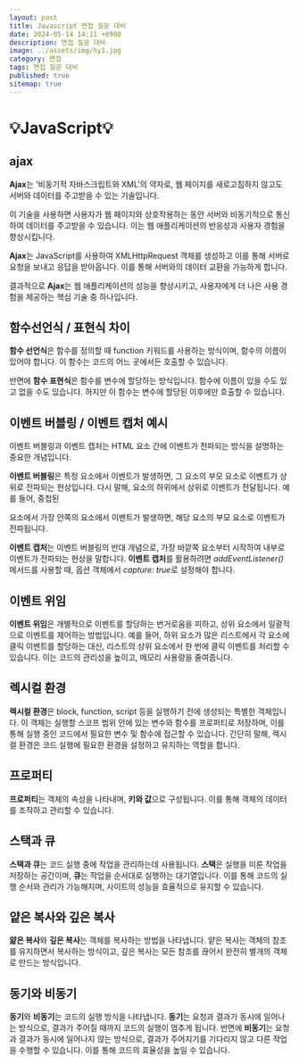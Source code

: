 ```yaml
---
layout: post
title: Javascript 면접 질문 대비
date: 2024-05-14 14:11 +0900
description: 면접 질문 대비 
image: ../assets/img/hy1.jpg
category: 면접
tags: 면접 질문 대비 
published: true
sitemap: true
---
```


# 💡JavaScript💡

## ajax
<strong>Ajax</strong>는 '비동기적 자바스크립트와 XML'의 약자로, 웹 페이지를 새로고침하지 않고도 서버와 데이터를 주고받을 수 있는 기술입니다.

이 기술을 사용하면 사용자가 웹 페이지와 상호작용하는 동안 서버와 비동기적으로 통신하여 데이터를 주고받을 수 있습니다. 이는 웹 애플리케이션의 반응성과 사용자 경험을 향상시킵니다.

<strong>Ajax</strong>는 JavaScript를 사용하여 XMLHttpRequest 객체를 생성하고 이를 통해 서버로 요청을 보내고 응답을 받아옵니다. 이를 통해 서버와의 데이터 교환을 가능하게 합니다.

결과적으로 <strong>Ajax</strong>는 웹 애플리케이션의 성능을 향상시키고, 사용자에게 더 나은 사용 경험을 제공하는 핵심 기술 중 하나입니다.

## 함수선언식 / 표현식 차이
<strong>함수 선언식</strong>은 함수를 정의할 때 function 키워드를 사용하는 방식이며, 함수의 이름이 있어야 합니다. 이 함수는 코드의 어느 곳에서든 호출할 수 있습니다.

반면에 <strong>함수 표현식</strong>은 함수를 변수에 할당하는 방식입니다. 함수에 이름이 있을 수도 있고 없을 수도 있습니다. 하지만 이 함수는 변수에 할당된 이후에만 호출할 수 있습니다.

## 이벤트 버블링 / 이벤트 캡처 예시
이벤트 버블링과 이벤트 캡처는 HTML 요소 간에 이벤트가 전파되는 방식을 설명하는 중요한 개념입니다.

<strong>이벤트 버블링</strong>은 특정 요소에서 이벤트가 발생하면, 그 요소의 부모 요소로 이벤트가 상위로 전파되는 현상입니다. 다시 말해, 요소의 하위에서 상위로 이벤트가 전달됩니다. 예를 들어, 중첩된 <em><div></em> 요소에서 가장 안쪽의 요소에서 이벤트가 발생하면, 해당 요소의 부모 요소로 이벤트가 전파됩니다.

<strong>이벤트 캡처</strong>는 이벤트 버블링의 반대 개념으로, 가장 바깥쪽 요소부터 시작하여 내부로 이벤트가 전파되는 현상을 말합니다. <strong>이벤트 캡처</strong>를 활용하려면 <em>addEventListener()</em> 메서드를 사용할 때, 옵션 객체에서 <em>capture: true</em>로 설정해야 합니다.

## 이벤트 위임 
<strong>이벤트 위임</strong>은 개별적으로 이벤트를 할당하는 번거로움을 피하고, 상위 요소에서 일괄적으로 이벤트를 제어하는 방법입니다. 예를 들어, 하위 요소가 많은 리스트에서 각 요소에 클릭 이벤트를 할당하는 대신, 리스트의 상위 요소에서 한 번에 클릭 이벤트를 처리할 수 있습니다. 이는 코드의 관리성을 높이고, 메모리 사용량을 줄여줍니다.

## 렉시컬 환경 
<strong>렉시컬 환경</strong>은 block, function, script 등을 실행하기 전에 생성되는 특별한 객체입니다. 이 객체는 실행할 스코프 범위 안에 있는 변수와 함수를 프로퍼티로 저장하며, 이를 통해 실행 중인 코드에서 필요한 변수 및 함수에 접근할 수 있습니다. 간단히 말해, 렉시컬 환경은 코드 실행에 필요한 환경을 설정하고 유지하는 역할을 합니다.

## 프로퍼티 
<strong>프로퍼티</strong>는 객체의 속성을 나타내며, <strong>키와 값</strong>으로 구성됩니다. 이를 통해 객체의 데이터를 조작하고 관리할 수 있습니다.

## 스택과 큐
<strong>스택과 큐</strong>는 코드 실행 중에 작업을 관리하는데 사용됩니다. <strong>스택</strong>은 실행을 미룬 작업을 저장하는 공간이며, <strong>큐</strong>는 작업을 순서대로 실행하는 대기열입니다. 이를 통해 코드의 실행 순서와 관리가 가능해지며, 사이트의 성능을 효율적으로 유지할 수 있습니다.

## 얕은 복사와 깊은 복사
<strong>얆은 복사</strong>와 <strong>깊은 복사</strong>는 객체를 복사하는 방법을 나타냅니다. 얕은 복사는 객체의 참조를 유지하면서 복사하는 방식이고, 깊은 복사는 모든 참조를 끊어서 완전히 별개의 객체로 만드는 방식입니다.

## 동기와 비동기
<strong>동기</strong>와 <strong>비동기</strong>는 코드의 실행 방식을 나타냅니다. <strong>동기</strong>는 요청과 결과가 동시에 일어나는 방식으로, 결과가 주어질 때까지 코드의 실행이 멈추게 됩니다. 반면에 <strong>비동기</strong>는 요청과 결과가 동시에 일어나지 않는 방식으로, 결과가 주어지기를 기다리지 않고 다른 작업을 수행할 수 있습니다. 이를 통해 코드의 효율성을 높일 수 있습니다.